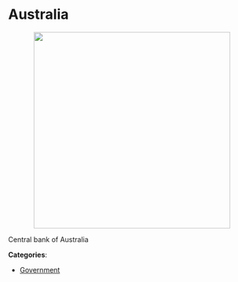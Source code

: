 # Australia
<p align="center">
    <img width="400" src="https://raw.githubusercontent.com/apis-list/apis-list/apis/australia/logo_256x256.png" />
</p>

Central bank of Australia



**Categories**:
- [Government](https://github.com/apis-list/apis-list#government)




